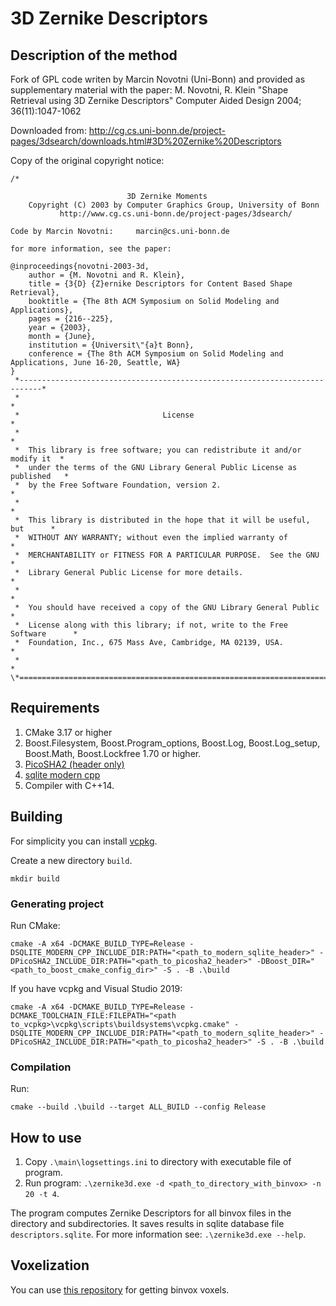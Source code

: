 # 3D Zernike Descriptors

## Description of the method

Fork of GPL code writen by Marcin Novotni (Uni-Bonn) and provided as supplementary material with the paper:
M. Novotni, R. Klein "Shape Retrieval using 3D Zernike Descriptors" Computer Aided Design 2004; 36(11):1047-1062

Downloaded from: http://cg.cs.uni-bonn.de/project-pages/3dsearch/downloads.html#3D%20Zernike%20Descriptors

Copy of the original copyright notice:
```
/*

                          3D Zernike Moments
    Copyright (C) 2003 by Computer Graphics Group, University of Bonn
           http://www.cg.cs.uni-bonn.de/project-pages/3dsearch/

Code by Marcin Novotni:     marcin@cs.uni-bonn.de

for more information, see the paper:

@inproceedings{novotni-2003-3d,
    author = {M. Novotni and R. Klein},
    title = {3{D} {Z}ernike Descriptors for Content Based Shape Retrieval},
    booktitle = {The 8th ACM Symposium on Solid Modeling and Applications},
    pages = {216--225},
    year = {2003},
    month = {June},
    institution = {Universit\"{a}t Bonn},
    conference = {The 8th ACM Symposium on Solid Modeling and Applications, June 16-20, Seattle, WA}
}
 *---------------------------------------------------------------------------*
 *                                                                           *
 *                                License                                    *
 *                                                                           *
 *  This library is free software; you can redistribute it and/or modify it  *
 *  under the terms of the GNU Library General Public License as published   *
 *  by the Free Software Foundation, version 2.                              *
 *                                                                           *
 *  This library is distributed in the hope that it will be useful, but      *
 *  WITHOUT ANY WARRANTY; without even the implied warranty of               *
 *  MERCHANTABILITY or FITNESS FOR A PARTICULAR PURPOSE.  See the GNU        *
 *  Library General Public License for more details.                         *
 *                                                                           *
 *  You should have received a copy of the GNU Library General Public        *
 *  License along with this library; if not, write to the Free Software      *
 *  Foundation, Inc., 675 Mass Ave, Cambridge, MA 02139, USA.                *
 *                                                                           *
\*===========================================================================*/
```

## Requirements

1. CMake 3.17 or higher
2. Boost.Filesystem, Boost.Program_options, Boost.Log,  Boost.Log_setup, Boost.Math, Boost.Lockfree 1.70 or higher.
3. [PicoSHA2 (header only)](https://github.com/okdshin/PicoSHA2)
4. [sqlite modern cpp](https://github.com/SqliteModernCpp/sqlite_modern_cpp)
3. Compiler with C++14.

## Building

For simplicity you can install [vcpkg](https://github.com/microsoft/vcpkg).

Create a new directory `build`.
```
mkdir build
```

### Generating project

Run CMake:
```
cmake -A x64 -DCMAKE_BUILD_TYPE=Release -DSQLITE_MODERN_CPP_INCLUDE_DIR:PATH="<path_to_modern_sqlite_header>" -DPicoSHA2_INCLUDE_DIR:PATH="<path_to_picosha2_header>" -DBoost_DIR="<path_to_boost_cmake_config_dir>" -S . -B .\build
```

If you have vcpkg and Visual Studio 2019:
```
cmake -A x64 -DCMAKE_BUILD_TYPE=Release -DCMAKE_TOOLCHAIN_FILE:FILEPATH="<path to_vcpkg>\vcpkg\scripts\buildsystems\vcpkg.cmake" -DSQLITE_MODERN_CPP_INCLUDE_DIR:PATH="<path_to_modern_sqlite_header>" -DPicoSHA2_INCLUDE_DIR:PATH="<path_to_picosha2_header>" -S . -B .\build
```

### Compilation

Run:
```
cmake --build .\build --target ALL_BUILD --config Release
```

## How to use

1. Copy `.\main\logsettings.ini` to directory with executable file of program.
2. Run program: `.\zernike3d.exe -d <path_to_directory_with_binvox> -n 20 -t 4`.

The program computes Zernike Descriptors for all binvox files in the directory and subdirectories. It saves results in sqlite database file `descriptors.sqlite`. For more information see: `.\zernike3d.exe --help`.


## Voxelization

You can use [this repository](https://github.com/KernelA/cuda_voxelizer) for getting binvox voxels.
